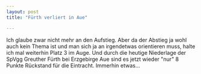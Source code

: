 ```yaml
---
layout: post
title: "Fürth verliert in Aue"

---
```


Ich glaube zwar nicht mehr an den Aufstieg. Aber da der Abstieg ja wohl auch kein Thema ist und man sich ja an irgendetwas orientieren muss, halte ich mal weiterhin Platz 3 im Auge. Und durch die heutige Niederlage der SpVgg Greuther Fürth bei Erzgebirge Aue sind es jetzt wieder "nur" 8 Punkte Rückstand für die Eintracht. Immerhin etwas...



